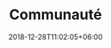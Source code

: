 ---
title: "Communauté"
date: 2018-12-28T11:02:05+06:00
icon: "ti-star"
description: "Lorem ipsum dolor sit amet ipsum dolor sit amet ipsum dolor sit amet"
type : "docs"
---